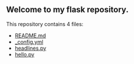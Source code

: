 ## Welcome to my flask repository.

This repository contains 4 files:
 - [README.md](/README.md)
 - [_config.yml](/_config.yml)
 - [headlines.py](/headlines.py)
 - [hello.py](/hello.py)

